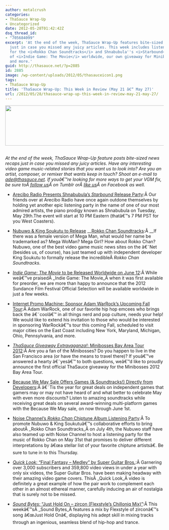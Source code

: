 ```yaml
---
author: metalcrush
categories:
- ThaSauce Wrap-Up
- Uncategorized
date: 2012-05-28T01:42:42Z
dsq_thread_id:
- "705684099"
excerpt: 'At the end of the week, ThaSauce Wrap-Up features bite-sized news recaps
  just in case you missed any juicy articles. This week includes listening parties
  for the <i>Rokko Chan Soundtracks</i> and Shnabubula''s <i>Starbound</i>, the release
  of <i>Indie Game: The Movie</i> worldwide, our own giveaway for Minibosses tickets,
  and more.'
guid: http://thasauce.net/?p=2885
id: 2885
image: /wp-content/uploads/2012/05/thasauceicon1.png
tags:
- ThaSauce Wrap-Up
title: 'ThaSauce Wrap-Up: This Week in Review (May 21 â€“ May 27)'
url: /2012/05/28/thasauce-wrap-up-this-week-in-review-may-21-may-27/
---
```


<center>
  <a href="http://thasauce.net/wp-content/uploads/2012/05/thasauceBanner1.png"><img class="aligncenter size-full wp-image-2888" title="thasauceBanner" src="http://thasauce.net/wp-content/uploads/2012/05/thasauceBanner1.png" alt="" width="575" height="128" srcset="http://thasauce.net/wp-content/uploads/2012/05/thasauceBanner1.png 575w, http://thasauce.net/wp-content/uploads/2012/05/thasauceBanner1-300x66.png 300w, http://thasauce.net/wp-content/uploads/2012/05/thasauceBanner1-75x16.png 75w" sizes="(max-width: 575px) 100vw, 575px" /></a>
</center>&nbsp;

_At the end of the week, ThaSauce Wrap-Up feature posts bite-sized news recaps just in case you missed any juicy articles. Have any interesting video game music-related stories that you want us to look into? Are you an artist, composer, or remixer that wants keep in touch? Shoot an e-mail to ade@thasauce.net. If youâ€™re looking for more ways to get your VGM fix, be sure toÂ <a href="http://thasauce-game-remixes.tumblr.com/" rel="nofollow">follow us</a>Â on Tumblr orÂ <a href="https://www.facebook.com/thasauce.net" rel="nofollow">like us</a>Â on Facebook as well._

  * [Arecibo Radio Presents Shnabubula&#8217;s _Starbound_ Release Party](http://thasauce.net/2012/05/23/arecibo-radio-presents-shnabubulas-starbound-release-party/):Â Our friends over at Arecibo Radio have once again outdone themselves by holding yet another epic listening party in the name of one of our most admired artists, the piano prodigy known as Shnabubula on Tuesday, May 29th.The event will start at 10 PM Eastern (thatâ€™s 7 PM PST for you West Coasters).

  * [Nubuwo & King Soukutu to Release](http://thasauce.net/2012/05/24/nubuwo-king-soukutu-to-release-rokko-chan-soundtracks/) __[Rokko Chan Soundtracks](http://thasauce.net/2012/05/24/nubuwo-king-soukutu-to-release-rokko-chan-soundtracks/):Â __If there was a female version of Mega Man, what would her name be trademarked as? Mega WoMan? Mega Girl? How about Rokko Chan? Nubuwo, one of the best video game music news sites on the â€˜Net (besides us, of course), has just teamed up with independent developer King Soukutu to formally release the incredibleÂ _Rokko Chan Soundtracks_.

  * [_Indie Game: The Movie_ to be Released Worldwide on June 12](http://thasauce.net/2012/05/25/indie-game-the-movie-releasing-worldwide-on-june-12/):Â While weâ€™ve praisedÂ _Indie Game: The Movie_Â when it was first available for preorder, we are more than happy to announce that the 2012 Sundance Film Festival Official Selection will be available worldwide in just a few weeks.

  * [Internet Promo Machine: Sponsor Adam WarRock&#8217;s Upcoming Fall Tour](http://thasauce.net/2012/05/25/internet-promo-machine-sponsor-adam-warrocks-upcoming-fall-tour/):Â Adam WarRock, one of our favorite hip hop emcees who brings back the â€˜coolâ€™ in all things nerd and pop culture, needs your help! We would like to extend his invitation to those who would be interested in sponsoring WarRockâ€™s tour this coming Fall, scheduled to visit major cities on the East Coast including New York, Maryland, Michigan, Ohio, Pennsylvania, and more.

  * [_ThaSauce Giveaway Extravaganza!_: Minibosses Bay Area Tour 2012](http://thasauce.net/2012/05/25/thasauce-giveaway-extravaganza-minibosses-2012-bay-area-tour/):Â Are you a fan of the Minibosses? Do you happen to live in the San Francisco area (or have the means to travel there)? If youâ€™ve answered a hearty â€˜yesâ€™ to both questions, weâ€™d like to proudly announce the first official ThaSauce giveaway for the Minibosses 2012 Bay Area Tour.

  * [Because We May Sale Offers Games (& Soundtracks!) Directly from Developers](http://thasauce.net/2012/05/27/because-we-may-sale-offers-games-soundtracks-directly-from-developers/):Â â€˜Tis the year for great deals on independent games that gamers may or may not have heard of and what better to celebrate May with even more discounts? Listen to amazing soundtracks while receiving great deals on several award-winning multi-platform games with the Because We May sale, on now through June 1st.

  * [Noise Channel&#8217;s _Rokko Chan_ Chiptune Album Listening Party](http://thasauce.net/2012/05/27/noise-channels-rokko-chan-chiptune-album-listening-party/):Â To promote Nubuwo & King Soukutuâ€™s collaborative efforts to bring aboutÂ _Rokko Chan Soundtracks_Â on July 4th, the Nubuwo staff have also teamed up with Noise Channel to host a listening party for the music of Rokko Chan on May 31st that promises to deliver different interpretations by â€œa stellar list of your favorite chiptune artistsâ€. Be sure to tune in to this Thursday.

  * [_Quick Look:_ &#8220;Final Fantasy &#8211; Medley&#8221; by Super Guitar Bros.](http://thasauce.net/2012/05/28/quick-look-final-fantasy-medley-by-the-guitar-bros/):Â Garnering over 3,000 subscribers and 359,800 video views in under a year with only six videos, the Super Guitar Bros. have been making headway with their amazing video game covers. ThisÂ _Quick Look_Â video is definitely a great example of how the pair work to complement each other in an almost ethereal manner, carefully inducing an air of nostalgia that is surely not to be missed.

  * [_Sound Bytes:_ &#8220;Just Hold On &#8211; zircon (Flexstyle&#8217;s Chilloniq Mix)&#8221;](http://thasauce.net/2012/05/28/sound-bytes-just-hold-on-zircon-flexstyles-chilloniq-mix/):Â This weekâ€™sÂ _Sound Bytes_Â features a mix by Flexstyle of zirconâ€™s song â€œJust Hold Onâ€, displaying his adept skill in mixing tracks through an ingenious, seamless blend of hip-hop and trance. <div>
    </div>
    
    &nbsp;</li> </ul>
